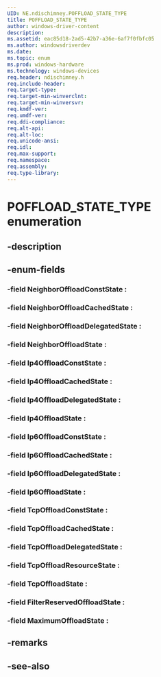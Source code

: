 ```yaml
---
UID: NE.ndischimney.POFFLOAD_STATE_TYPE
title: POFFLOAD_STATE_TYPE
author: windows-driver-content
description: 
ms.assetid: eac85d18-2ad5-42b7-a36e-6af7f0fbfc05
ms.author: windowsdriverdev
ms.date: 
ms.topic: enum
ms.prod: windows-hardware
ms.technology: windows-devices
req.header: ndischimney.h
req.include-header:
req.target-type:
req.target-min-winverclnt:
req.target-min-winversvr:
req.kmdf-ver:
req.umdf-ver:
req.ddi-compliance:
req.alt-api:
req.alt-loc:
req.unicode-ansi:
req.idl:
req.max-support:
req.namespace:
req.assembly:
req.type-library:
---
```


# POFFLOAD_STATE_TYPE enumeration

## -description



## -enum-fields

### -field NeighborOffloadConstState : 
### -field NeighborOffloadCachedState : 
### -field NeighborOffloadDelegatedState : 
### -field NeighborOffloadState : 
### -field Ip4OffloadConstState : 
### -field Ip4OffloadCachedState : 
### -field Ip4OffloadDelegatedState : 
### -field Ip4OffloadState : 
### -field Ip6OffloadConstState : 
### -field Ip6OffloadCachedState : 
### -field Ip6OffloadDelegatedState : 
### -field Ip6OffloadState : 
### -field TcpOffloadConstState : 
### -field TcpOffloadCachedState : 
### -field TcpOffloadDelegatedState : 
### -field TcpOffloadResourceState : 
### -field TcpOffloadState : 
### -field FilterReservedOffloadState : 
### -field MaximumOffloadState : 

## -remarks

## -see-also